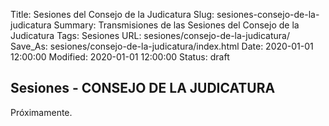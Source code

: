 Title: Sesiones del Consejo de la Judicatura
Slug: sesiones-consejo-de-la-judicatura
Summary: Transmisiones de las Sesiones del Consejo de la Judicatura
Tags: Sesiones
URL: sesiones/consejo-de-la-judicatura/
Save_As: sesiones/consejo-de-la-judicatura/index.html
Date: 2020-01-01 12:00:00
Modified: 2020-01-01 12:00:00
Status: draft

## Sesiones - CONSEJO DE LA JUDICATURA

Próximamente.



